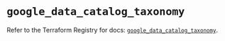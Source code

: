 # `google_data_catalog_taxonomy`

Refer to the Terraform Registry for docs: [`google_data_catalog_taxonomy`](https://registry.terraform.io/providers/hashicorp/google/5.35.0/docs/resources/data_catalog_taxonomy).
